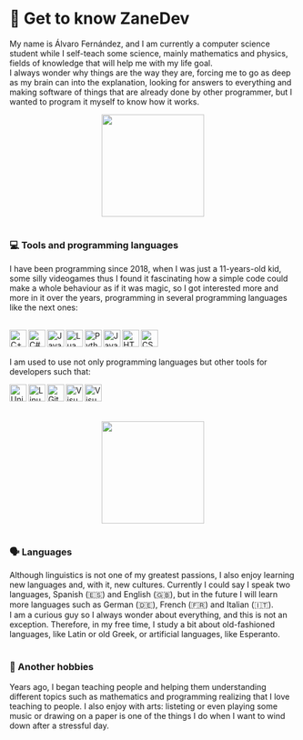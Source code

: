 # 🧠 Get to know ZaneDev

My name is Álvaro Fernández, and I am currently a computer science student while I self-teach some science, mainly mathematics and physics, fields of knowledge that will help me with my life goal.
<br>I always wonder why things are the way they are, forcing me to go as deep as my brain can into the explanation, looking for answers to everything and making software of things that are already done by other programmer, but I wanted to program it myself to know how it works.

<div align="center">
  <img height="180em" src="https://github-readme-stats.vercel.app/api?username=ZaneDevv&show_icons=true&theme=tokyonight&include_all_commits=true&count_private=true"/>
</div>

#
### 💻 Tools and programming languages

I have been programming since 2018, when I was just a 11-years-old kid, some silly videogames thus I found it fascinating how a simple code could make a whole behaviour as if it was magic, so I got interested more and more in it over the years, programming in several programming languages like the next ones:<br><br>

<a href="https://en.wikipedia.org/wiki/C++" target="_blank" title="C++">
  <img align="left" alt="C++" width="30px" src="https://cdn.jsdelivr.net/gh/devicons/devicon@latest/icons/cplusplus/cplusplus-original.svg" />
</a>
<a href="https://learn.microsoft.com/en-us/dotnet/csharp/" target="_blank" title="C#">
  <img align="left" alt="C#" width="30px" src="https://cdn.jsdelivr.net/gh/devicons/devicon@latest/icons/csharp/csharp-original.svg" />
</a>
<a href="https://www.java.com/en/" target="_blank" title="Java">
  <img align="left" alt="Java" width="30px" src="https://cdn.jsdelivr.net/gh/devicons/devicon@latest/icons/java/java-original.svg" />
</a>
<a href="https://lua.org/" target="_blank" title="Lua">
  <img align="left" alt="Lua" width="30px" src="https://cdn.jsdelivr.net/gh/devicons/devicon@latest/icons/lua/lua-original.svg" />
</a>
<a href="https://www.python.org/" target="_blank" title="Python">
  <img align="left" alt="Python" width="30px" src="https://cdn.jsdelivr.net/gh/devicons/devicon@latest/icons/python/python-original.svg" />
</a>
<a href="https://simple.wikipedia.org/wiki/JavaScript" target="_blank" title="JavaScript">
  <img align="left" alt="JavaScript" width="30px" src="https://cdn.jsdelivr.net/gh/devicons/devicon@latest/icons/javascript/javascript-original.svg" />
</a>
<a href="https://developer.mozilla.org/en-US/docs/Web/HTML" target="_blank" title="HTML">
  <img align="left" alt="HTML" width="30px" src="https://cdn.jsdelivr.net/gh/devicons/devicon@latest/icons/html5/html5-original.svg" />
</a>
<a href="https://developer.mozilla.org/en-US/docs/Web/CSS" target="_blank" title="CSS">
  <img align="left" alt="CSS" width="30px" src="https://cdn.jsdelivr.net/gh/devicons/devicon@latest/icons/css3/css3-original.svg" />
</a>

<br><br>

<p>I am used to use not only programming languages but other tools for developers such that:</p>
<a href="https://unity.com/" target="_blank" title="Unity">
  <img align="left" alt="Unity" width="30px" src="https://cdn.jsdelivr.net/gh/devicons/devicon@latest/icons/unity/unity-original.svg" />  
</a>
<a href="https://en.wikipedia.org/wiki/Linux" target="_blank" title="Linux">
  <img align="left" alt="Linux" width="30px" src="https://cdn.jsdelivr.net/gh/devicons/devicon@latest/icons/linux/linux-original.svg" />
</a>
<a href="https://git-scm.com/" target="_blank" title="Git">
  <img align="left" alt="Git" width="30px" src="https://cdn.jsdelivr.net/gh/devicons/devicon@latest/icons/git/git-original.svg" />  
</a>
<a href="https://visualstudio.microsoft.com/" target="_blank" title="VisualStudio">
  <img align="left" alt="VisualStudio" width="30px" src="https://cdn.jsdelivr.net/gh/devicons/devicon@latest/icons/visualstudio/visualstudio-original.svg" />        
</a>
<a href="https://code.visualstudio.com/" target="_blank" title="VisualStudioCode">
  <img align="left" alt="VisualStudioCode" width="30px" src="https://cdn.jsdelivr.net/gh/devicons/devicon@latest/icons/vscode/vscode-original.svg" />        
</a>

<br><br><br>

<div align="center">
  <img height="180em" src="https://github-readme-stats.vercel.app/api/top-langs/?username=ZaneDevv&layout=compact&langs_count=7&theme=tokyonight" />
</div>

#
### 🗣️ Languages

Although linguistics is not one of my greatest passions, I also enjoy learning new languages and, with it, new cultures. Currently I could say I speak two languages, Spanish (🇪🇸) and English (🇬🇧), but in the future I will learn more languages such as German (🇩🇪), French (🇫🇷) and Italian (🇮🇹).<br>
I am a curious guy so I always wonder about everything, and this is not an exception. Therefore, in my free time, I study a bit about old-fashioned languages, like Latin or old Greek, or artificial languages, like Esperanto.
        
#
### 📖 Another hobbies

Years ago, I began teaching people and helping them understanding different topics such as mathematics and programming realizing that I love teaching to people.
I also enjoy with arts: listeting or even playing some music or drawing on a paper is one of the things I do when I want to wind down after a stressful day.
